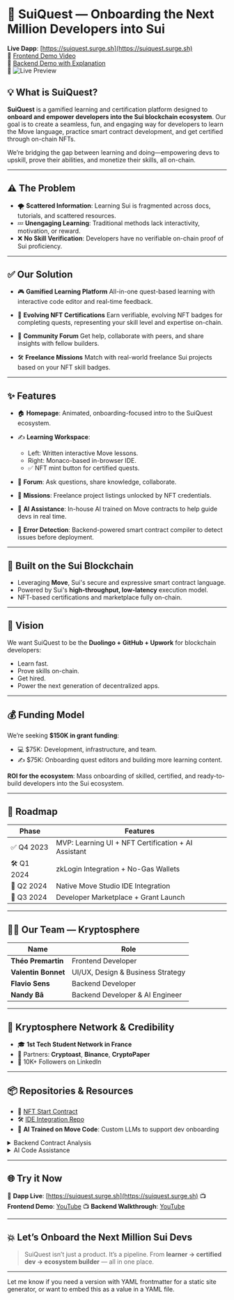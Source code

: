 # 🚀 SuiQuest — Onboarding the Next Million Developers into Sui

**Live Dapp**: [https://suiquest.surge.sh](https://suiquest.surge.sh)
<br>
🎥 [Frontend Demo Video](https://www.youtube.com/embed/IL9ASML7Kp0?si=Y3KqfgLFG7QpX6yF)
<br>
🎥 [Backend Demo with Explanation](https://www.youtube.com/embed/vxwfKJ5nGIs?si=nWlmnl6usE7xugv2)
<br>
📸 ![Live Preview](https://github.com/KRYPTOSPHERE-SUI-Hackathon/suiquest/assets/11545946/ad6cb46c-5a82-41bc-b173-f4e359561247)
<br>


## 💡 What is SuiQuest?

**SuiQuest** is a gamified learning and certification platform designed to **onboard and empower developers into the Sui blockchain ecosystem**. Our goal is to create a seamless, fun, and engaging way for developers to learn the Move language, practice smart contract development, and get certified through on-chain NFTs.

We’re bridging the gap between learning and doing—empowering devs to upskill, prove their abilities, and monetize their skills, all on-chain.

---

## ⚠️ The Problem

* 🌪️ **Scattered Information**: Learning Sui is fragmented across docs, tutorials, and scattered resources.
* 💤 **Unengaging Learning**: Traditional methods lack interactivity, motivation, or reward.
* ❌ **No Skill Verification**: Developers have no verifiable on-chain proof of Sui proficiency.

---

## ✅ Our Solution

* 🎮 **Gamified Learning Platform**
  All-in-one quest-based learning with interactive code editor and real-time feedback.

* 🏅 **Evolving NFT Certifications**
  Earn verifiable, evolving NFT badges for completing quests, representing your skill level and expertise on-chain.

* 💬 **Community Forum**
  Get help, collaborate with peers, and share insights with fellow builders.

* 🛠️ **Freelance Missions**
  Match with real-world freelance Sui projects based on your NFT skill badges.

---

## ✨ Features

* 🏠 **Homepage**: Animated, onboarding-focused intro to the SuiQuest ecosystem.
* ✍️ **Learning Workspace**:

  * Left: Written interactive Move lessons.
  * Right: Monaco-based in-browser IDE.
  * ✅ NFT mint button for certified quests.
* 💬 **Forum**: Ask questions, share knowledge, collaborate.
* 🎯 **Missions**: Freelance project listings unlocked by NFT credentials.
* 🤖 **AI Assistance**: In-house AI trained on Move contracts to help guide devs in real time.
* 🧠 **Error Detection**: Backend-powered smart contract compiler to detect issues before deployment.

---

## 🔗 Built on the Sui Blockchain

* Leveraging **Move**, Sui's secure and expressive smart contract language.
* Powered by Sui's **high-throughput, low-latency** execution model.
* NFT-based certifications and marketplace fully on-chain.

---

## 🧠 Vision

We want SuiQuest to be the **Duolingo + GitHub + Upwork** for blockchain developers:

* Learn fast.
* Prove skills on-chain.
* Get hired.
* Power the next generation of decentralized apps.

---

## 💰 Funding Model

We’re seeking **\$150K in grant funding**:

* 💻 \$75K: Development, infrastructure, and team.
* ✍️ \$75K: Onboarding quest editors and building more learning content.

**ROI for the ecosystem**: Mass onboarding of skilled, certified, and ready-to-build developers into the Sui ecosystem.

---

## 📅 Roadmap

| Phase      | Features                                            |
| ---------- | --------------------------------------------------- |
| ✅ Q4 2023  | MVP: Learning UI + NFT Certification + AI Assistant |
| 🛠 Q1 2024 | zkLogin Integration + No-Gas Wallets                |
| 🧪 Q2 2024 | Native Move Studio IDE Integration                  |
| 🚀 Q3 2024 | Developer Marketplace + Grant Launch                |

---

## 🧑‍💻 Our Team — Kryptosphere

| Name                | Role                              |
| ------------------- | --------------------------------- |
| **Théo Premartin**  | Frontend Developer                |
| **Valentin Bonnet** | UI/UX, Design & Business Strategy |
| **Flavio Sens**     | Backend Developer                 |
| **Nandy Bâ**        | Backend Developer & AI Engineer   |

---

## 🤝 Kryptosphere Network & Credibility

* 🎓 **1st Tech Student Network in France**
* 📰 Partners: **Cryptoast**, **Binance**, **CryptoPaper**
* 📣 10K+ Followers on LinkedIn

---

## 📦 Repositories & Resources

* 🧠 [NFT Start Contract](https://github.com/KRYPTOSPHERE-SUI-Hackathon/suiquest)
* 🛠️ [IDE Integration Repo](https://github.com/KRYPTOSPHERE-SUI-Hackathon/monaco-editor-sui)
* 🤖 **AI Trained on Move Code**: Custom LLMs to support dev onboarding

<details>
  <summary>Backend Contract Analysis</summary>
  <img width="843" alt="Backend Demo" src="https://github.com/KRYPTOSPHERE-SUI-Hackathon/suiquest/assets/11545946/2ab8a384-1679-4f56-b782-85a5eebe1403">
</details>

<details>
  <summary>AI Code Assistance</summary>
  <img width="438" alt="AI Demo" src="https://github.com/KRYPTOSPHERE-SUI-Hackathon/suiquest/assets/11545946/38ae8f6f-2431-4ff2-b0f3-3b24c5fc344d">
</details>

---

## 🌐 Try it Now

🧪 **Dapp Live**: [https://suiquest.surge.sh](https://suiquest.surge.sh)
📺 **Frontend Demo**: [YouTube](https://www.youtube.com/embed/IL9ASML7Kp0?si=Y3KqfgLFG7QpX6yF)
📺 **Backend Walkthrough**: [YouTube](https://www.youtube.com/embed/vxwfKJ5nGIs?si=nWlmnl6usE7xugv2)

---

## 💥 Let’s Onboard the Next Million Sui Devs

> SuiQuest isn’t just a product. It’s a pipeline.
> From **learner → certified dev → ecosystem builder** — all in one place.

---

Let me know if you need a version with YAML frontmatter for a static site generator, or want to embed this as a value in a YAML file.
